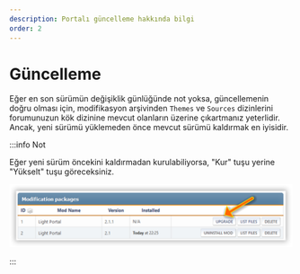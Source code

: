 ```yaml
---
description: Portalı güncelleme hakkında bilgi
order: 2
---
```


# Güncelleme

Eğer en son sürümün değişiklik günlüğünde not yoksa, güncellemenin doğru olması için, modifikasyon arşivinden `Themes` ve `Sources` dizinlerini forumunuzun kök dizinine mevcut olanların üzerine çıkartmanız yeterlidir. Ancak, yeni sürümü yüklemeden önce mevcut sürümü kaldırmak en iyisidir.

:::info Not

Eğer yeni sürüm öncekini kaldırmadan kurulabiliyorsa, "Kur" tuşu yerine "Yükselt" tuşu göreceksiniz.

![Updating](upgrade.png)

:::
